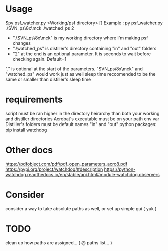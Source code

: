 # Usage
$py psf_watcher.py <Working/psf directory> <Distiller Directory> [<seconds sleep=1>]
Example : py psf_watcher.py .\SVN_ps\8x\mck .\watched_ps 2
 - ".\SVN_ps\8x\mck" is my working directory where I'm making psf changes
 - ".\watched_ps" is distiller's directory containing "in" and "out" folders
 - "2" at the end is an optional parameter.  It is seconds to wait before checking again.  Default=1

".\" is optional at the start of the parameters.  "SVN_ps\8x\mck" and "watched_ps" would work just as well
sleep time reccomended to be the same or smaller than distiller's sleep time

# requirements
script must be ran higher in the directory heirarchy than both your working and distiller directories
Acrobat's executable must be on your path env var
Distiller's folders must be default names "in" and "out"
python packages:
  pip install watchdog

# Other docs
https://pdfobject.com/pdf/pdf_open_parameters_acro8.pdf 
https://pypi.org/project/watchdog/#description
https://python-watchdog.readthedocs.io/en/stable/api.html#module-watchdog.observers

# Consider
consider a way to take absolute paths as well, or set up simple gui ( yuk )

# TODO 
clean up how paths are assigned... ( @ paths list... ) 
